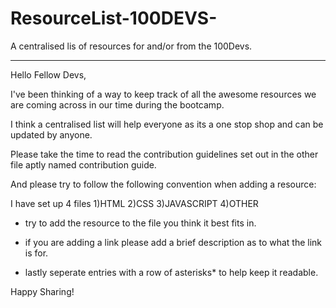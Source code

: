 # ResourceList-100DEVS-
A centralised lis of resources for and/or from the 100Devs.
************************************************************

Hello Fellow Devs,

I've been thinking of a way to keep track of all the awesome resources we are coming across in our time during the bootcamp.

I think a centralised list will help everyone as its a one stop shop and can be updated by anyone.

Please take the time to read the contribution guidelines set out in the other file aptly named contribution guide.

And please try to follow the following convention when adding a resource:

I have set up 4 files
1)HTML 
2)CSS 
3)JAVASCRIPT
4)OTHER

- try to add the resource to the file you think it best fits in.

- if you are adding a link please add a brief description as to what the link is for.

- lastly seperate entries with a row of asterisks* to help keep it readable.

Happy Sharing!


